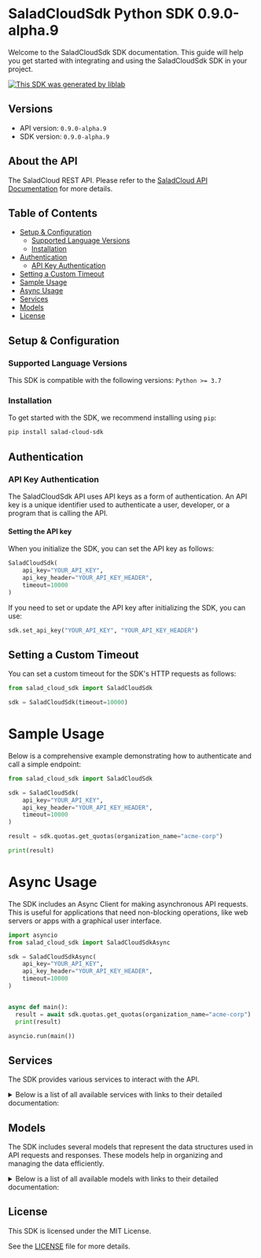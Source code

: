 # SaladCloudSdk Python SDK 0.9.0-alpha.9

Welcome to the SaladCloudSdk SDK documentation. This guide will help you get started with integrating and using the SaladCloudSdk SDK in your project.

[![This SDK was generated by liblab](https://public-liblab-readme-assets.s3.us-east-1.amazonaws.com/built-by-liblab-icon.svg)](https://liblab.com/?utm_source=readme)

## Versions

- API version: `0.9.0-alpha.9`
- SDK version: `0.9.0-alpha.9`

## About the API

The SaladCloud REST API. Please refer to the [SaladCloud API Documentation](https://docs.salad.com/api-reference) for more details.

## Table of Contents

- [Setup & Configuration](#setup--configuration)
  - [Supported Language Versions](#supported-language-versions)
  - [Installation](#installation)
- [Authentication](#authentication)
  - [API Key Authentication](#api-key-authentication)
- [Setting a Custom Timeout](#setting-a-custom-timeout)
- [Sample Usage](#sample-usage)
- [Async Usage](#async-usage)
- [Services](#services)
- [Models](#models)
- [License](#license)

## Setup & Configuration

### Supported Language Versions

This SDK is compatible with the following versions: `Python >= 3.7`

### Installation

To get started with the SDK, we recommend installing using `pip`:

```bash
pip install salad-cloud-sdk
```

## Authentication

### API Key Authentication

The SaladCloudSdk API uses API keys as a form of authentication. An API key is a unique identifier used to authenticate a user, developer, or a program that is calling the API.

#### Setting the API key

When you initialize the SDK, you can set the API key as follows:

```py
SaladCloudSdk(
    api_key="YOUR_API_KEY",
    api_key_header="YOUR_API_KEY_HEADER",
    timeout=10000
)
```

If you need to set or update the API key after initializing the SDK, you can use:

```py
sdk.set_api_key("YOUR_API_KEY", "YOUR_API_KEY_HEADER")
```

## Setting a Custom Timeout

You can set a custom timeout for the SDK's HTTP requests as follows:

```py
from salad_cloud_sdk import SaladCloudSdk

sdk = SaladCloudSdk(timeout=10000)
```

# Sample Usage

Below is a comprehensive example demonstrating how to authenticate and call a simple endpoint:

```py
from salad_cloud_sdk import SaladCloudSdk

sdk = SaladCloudSdk(
    api_key="YOUR_API_KEY",
    api_key_header="YOUR_API_KEY_HEADER",
    timeout=10000
)

result = sdk.quotas.get_quotas(organization_name="acme-corp")

print(result)

```

# Async Usage

The SDK includes an Async Client for making asynchronous API requests. This is useful for applications that need non-blocking operations, like web servers or apps with a graphical user interface.

```py
import asyncio
from salad_cloud_sdk import SaladCloudSdkAsync

sdk = SaladCloudSdkAsync(
    api_key="YOUR_API_KEY",
    api_key_header="YOUR_API_KEY_HEADER",
    timeout=10000
)


async def main():
  result = await sdk.quotas.get_quotas(organization_name="acme-corp")
  print(result)

asyncio.run(main())
```

## Services

The SDK provides various services to interact with the API.

<details> 
<summary>Below is a list of all available services with links to their detailed documentation:</summary>

| Name                                                                             |
| :------------------------------------------------------------------------------- |
| [ContainerGroupsService](documentation/services/ContainerGroupsService.md)       |
| [WorkloadErrorsService](documentation/services/WorkloadErrorsService.md)         |
| [SystemLogsService](documentation/services/SystemLogsService.md)                 |
| [QueuesService](documentation/services/QueuesService.md)                         |
| [QuotasService](documentation/services/QuotasService.md)                         |
| [InferenceEndpointsService](documentation/services/InferenceEndpointsService.md) |
| [OrganizationDataService](documentation/services/OrganizationDataService.md)     |
| [WebhookSecretKeyService](documentation/services/WebhookSecretKeyService.md)     |

</details>

## Models

The SDK includes several models that represent the data structures used in API requests and responses. These models help in organizing and managing the data efficiently.

<details> 
<summary>Below is a list of all available models with links to their detailed documentation:</summary>

| Name                                                                                                         | Description                                                                                                                                                                                                                                                                                                                                                           |
| :----------------------------------------------------------------------------------------------------------- | :-------------------------------------------------------------------------------------------------------------------------------------------------------------------------------------------------------------------------------------------------------------------------------------------------------------------------------------------------------------------- |
| [ContainerGroupCollection](documentation/models/ContainerGroupCollection.md)                                 | A paginated collection of container groups that provides a structured way to access multiple container group resources in a single response.                                                                                                                                                                                                                          |
| [ContainerGroupCreationRequest](documentation/models/ContainerGroupCreationRequest.md)                       | Represents a request to create a container group, which manages a collection of container instances with shared configuration and scaling policies                                                                                                                                                                                                                    |
| [ContainerGroup](documentation/models/ContainerGroup.md)                                                     | A container group definition that represents a scalable set of identical containers running as a distributed service                                                                                                                                                                                                                                                  |
| [ContainerGroupPatch](documentation/models/ContainerGroupPatch.md)                                           | Represents a request to update a container group                                                                                                                                                                                                                                                                                                                      |
| [ContainerGroupInstanceCollection](documentation/models/ContainerGroupInstanceCollection.md)                 | A collection of container group instances returned as part of a paginated response or batch operation result.                                                                                                                                                                                                                                                         |
| [ContainerGroupInstance](documentation/models/ContainerGroupInstance.md)                                     | A Container Group Instance represents a running instance of a container group on a specific machine. It provides information about the execution state, readiness, and version of the deployed container group.                                                                                                                                                       |
| [ContainerGroupInstancePatch](documentation/models/ContainerGroupInstancePatch.md)                           | Represents a request to update a container group instance                                                                                                                                                                                                                                                                                                             |
| [WorkloadErrorList](documentation/models/WorkloadErrorList.md)                                               | Represents a list of workload errors                                                                                                                                                                                                                                                                                                                                  |
| [SystemLogList](documentation/models/SystemLogList.md)                                                       | Represents a list of system logs                                                                                                                                                                                                                                                                                                                                      |
| [QueueCollection](documentation/models/QueueCollection.md)                                                   | Represents a Queue Collection                                                                                                                                                                                                                                                                                                                                         |
| [QueuePrototype](documentation/models/QueuePrototype.md)                                                     | Represents a request to create a new queue.                                                                                                                                                                                                                                                                                                                           |
| [Queue](documentation/models/Queue.md)                                                                       | Represents a queue.                                                                                                                                                                                                                                                                                                                                                   |
| [QueuePatch](documentation/models/QueuePatch.md)                                                             | Represents a request to update an existing queue.                                                                                                                                                                                                                                                                                                                     |
| [QueueJobCollection](documentation/models/QueueJobCollection.md)                                             | Represents a Queue Job Collection                                                                                                                                                                                                                                                                                                                                     |
| [QueueJobPrototype](documentation/models/QueueJobPrototype.md)                                               | Represents a request to create a queue job                                                                                                                                                                                                                                                                                                                            |
| [QueueJob](documentation/models/QueueJob.md)                                                                 | Represents a queue job                                                                                                                                                                                                                                                                                                                                                |
| [Quotas](documentation/models/Quotas.md)                                                                     | Represents the organization quotas                                                                                                                                                                                                                                                                                                                                    |
| [InferenceEndpointCollection](documentation/models/InferenceEndpointCollection.md)                           | Represents a page from the collection of inference endpoints.                                                                                                                                                                                                                                                                                                         |
| [InferenceEndpoint](documentation/models/InferenceEndpoint.md)                                               | Represents an inference endpoint                                                                                                                                                                                                                                                                                                                                      |
| [InferenceEndpointJobCollection](documentation/models/InferenceEndpointJobCollection.md)                     | Represents a collection of inference endpoint jobs                                                                                                                                                                                                                                                                                                                    |
| [InferenceEndpointJobPrototype](documentation/models/InferenceEndpointJobPrototype.md)                       | Represents a request to create a inference endpoint job                                                                                                                                                                                                                                                                                                               |
| [InferenceEndpointJob](documentation/models/InferenceEndpointJob.md)                                         | Represents a inference endpoint job                                                                                                                                                                                                                                                                                                                                   |
| [GpuClassesList](documentation/models/GpuClassesList.md)                                                     | Represents a list of GPU classes                                                                                                                                                                                                                                                                                                                                      |
| [WebhookSecretKey](documentation/models/WebhookSecretKey.md)                                                 | Represents a webhook secret key                                                                                                                                                                                                                                                                                                                                       |
| [Container](documentation/models/Container.md)                                                               | Represents a container with its configuration and resource requirements.                                                                                                                                                                                                                                                                                              |
| [CountryCode](documentation/models/CountryCode.md)                                                           | ISO 3166-1 alpha-2 country codes                                                                                                                                                                                                                                                                                                                                      |
| [ContainerGroupState](documentation/models/ContainerGroupState.md)                                           | Represents the operational state of a container group during its lifecycle, including timing information, status, and instance distribution metrics. This state captures the current execution status, start and finish times, and provides visibility into the operational health across instances.                                                                  |
| [ContainerGroupLivenessProbe](documentation/models/ContainerGroupLivenessProbe.md)                           | Defines a liveness probe for container groups that determines when to restart a container if it becomes unhealthy                                                                                                                                                                                                                                                     |
| [ContainerGroupNetworkingConfiguration](documentation/models/ContainerGroupNetworkingConfiguration.md)       | Network configuration for container groups that defines connectivity, routing, and access control settings                                                                                                                                                                                                                                                            |
| [ContainerGroupPriority](documentation/models/ContainerGroupPriority.md)                                     | Specifies the priority level for container group execution, which determines resource allocation and scheduling precedence.                                                                                                                                                                                                                                           |
| [QueueBasedAutoscalerConfiguration](documentation/models/QueueBasedAutoscalerConfiguration.md)               | Defines configuration for automatically scaling container instances based on queue length. The autoscaler monitors a queue and adjusts the number of running replicas to maintain the desired queue length.                                                                                                                                                           |
| [ContainerGroupQueueConnection](documentation/models/ContainerGroupQueueConnection.md)                       | Configuration for connecting a container group to a message queue system, enabling asynchronous communication between services.                                                                                                                                                                                                                                       |
| [ContainerGroupReadinessProbe](documentation/models/ContainerGroupReadinessProbe.md)                         | Defines how to check if a container is ready to serve traffic. The readiness probe determines whether the container's application is ready to accept traffic. If the readiness probe fails, the container is considered not ready and traffic will not be sent to it.                                                                                                 |
| [ContainerRestartPolicy](documentation/models/ContainerRestartPolicy.md)                                     | Specifies the policy for restarting containers when they exit or fail.                                                                                                                                                                                                                                                                                                |
| [ContainerGroupStartupProbe](documentation/models/ContainerGroupStartupProbe.md)                             | Defines a probe that checks if a container application has started successfully. Startup probes help prevent applications from being prematurely marked as unhealthy during initialization. The probe can use HTTP requests, TCP connections, gRPC calls, or shell commands to determine startup status.                                                              |
| [ContainerLogging](documentation/models/ContainerLogging.md)                                                 | Configuration options for directing container logs to a logging provider. This schema enables you to specify a single logging destination for container output, supporting monitoring, debugging, and analytics use cases. Each provider has its own configuration parameters defined in the referenced schemas. Only one logging provider can be selected at a time. |
| [ContainerResourceRequirements](documentation/models/ContainerResourceRequirements.md)                       | Specifies the resource requirements for a container.                                                                                                                                                                                                                                                                                                                  |
| [AxiomLoggingConfiguration](documentation/models/AxiomLoggingConfiguration.md)                               | Configuration settings for integrating container logs with the Axiom logging service. When specified, container logs will be forwarded to the Axiom instance defined by these parameters.                                                                                                                                                                             |
| [DatadogLoggingConfiguration](documentation/models/DatadogLoggingConfiguration.md)                           | Configuration for forwarding container logs to Datadog monitoring service.                                                                                                                                                                                                                                                                                            |
| [ContainerLoggingConfigurationHttp_1](documentation/models/ContainerLoggingConfigurationHttp1.md)            | Configuration for sending container logs to an HTTP endpoint. Defines how logs are formatted, compressed, and transmitted.                                                                                                                                                                                                                                            |
| [NewRelicLoggingConfiguration](documentation/models/NewRelicLoggingConfiguration.md)                         | Configuration for sending container logs to New Relic's log management platform.                                                                                                                                                                                                                                                                                      |
| [ContainerLoggingSplunkConfiguration](documentation/models/ContainerLoggingSplunkConfiguration.md)           | Configuration settings for forwarding container logs to a Splunk instance.                                                                                                                                                                                                                                                                                            |
| [TcpLoggingConfiguration](documentation/models/TcpLoggingConfiguration.md)                                   | Configuration for forwarding container logs to a remote TCP endpoint                                                                                                                                                                                                                                                                                                  |
| [DatadogTagForContainerLogging](documentation/models/DatadogTagForContainerLogging.md)                       | Represents a Datadog tag used for container logging metadata.                                                                                                                                                                                                                                                                                                         |
| [ContainerLoggingHttpHeader](documentation/models/ContainerLoggingHttpHeader.md)                             | Represents an HTTP header used for container logging configuration.                                                                                                                                                                                                                                                                                                   |
| [ContainerGroupInstanceStatusCount](documentation/models/ContainerGroupInstanceStatusCount.md)               | A summary of container group instances categorized by their current lifecycle status                                                                                                                                                                                                                                                                                  |
| [ContainerGroupStatus](documentation/models/ContainerGroupStatus.md)                                         | Represents the current operational state of a container group within the Salad platform.                                                                                                                                                                                                                                                                              |
| [ContainerGroupProbeExec](documentation/models/ContainerGroupProbeExec.md)                                   | Defines the exec action for a probe in a container group. This is used to execute a command inside a container for health checks.                                                                                                                                                                                                                                     |
| [ContainerGroupGRpcProbe](documentation/models/ContainerGroupGRpcProbe.md)                                   | Configuration for gRPC-based health probes in container groups, used to determine container health status.                                                                                                                                                                                                                                                            |
| [ContainerGroupHttpProbeConfiguration](documentation/models/ContainerGroupHttpProbeConfiguration.md)         | Defines HTTP probe configuration for container health checks within a container group.                                                                                                                                                                                                                                                                                |
| [ContainerGroupTcpProbe](documentation/models/ContainerGroupTcpProbe.md)                                     | Configuration for a TCP probe used to check container health via network connectivity.                                                                                                                                                                                                                                                                                |
| [ContainerGroupProbeHttpHeader](documentation/models/ContainerGroupProbeHttpHeader.md)                       |                                                                                                                                                                                                                                                                                                                                                                       |
| [HttpScheme](documentation/models/HttpScheme.md)                                                             | The protocol scheme used for HTTP probe requests in container health checks.                                                                                                                                                                                                                                                                                          |
| [TheContainerGroupNetworkingLoadBalancer](documentation/models/TheContainerGroupNetworkingLoadBalancer.md)   | The container group networking load balancer.                                                                                                                                                                                                                                                                                                                         |
| [ContainerNetworkingProtocol](documentation/models/ContainerNetworkingProtocol.md)                           | Defines the communication protocol used for network traffic between containers or external systems. Currently supports HTTP protocol for web-based communication.                                                                                                                                                                                                     |
| [ContainerConfiguration](documentation/models/ContainerConfiguration.md)                                     | Configuration for creating a container within a container group. Defines the container image, resource requirements, environment variables, and other settings needed to deploy and run the container.                                                                                                                                                                |
| [CreateContainerGroupNetworking](documentation/models/CreateContainerGroupNetworking.md)                     | Network configuration for container groups specifying connectivity parameters, including authentication, protocol, and timeout settings                                                                                                                                                                                                                               |
| [ContainerConfigurationLogging](documentation/models/ContainerConfigurationLogging.md)                       | Configuration options for directing container logs to a logging provider. This schema enables you to specify a single logging destination for container output, supporting monitoring, debugging, and analytics use cases. Each provider has its own configuration parameters defined in the referenced schemas. Only one logging provider can be selected at a time. |
| [ContainerRegistryAuthentication](documentation/models/ContainerRegistryAuthentication.md)                   | Authentication configuration for various container registry types, including AWS ECR, Docker Hub, GCP GAR, GCP GCR, and basic authentication.                                                                                                                                                                                                                         |
| [ContainerLoggingConfigurationHttp_2](documentation/models/ContainerLoggingConfigurationHttp2.md)            | Configuration for sending container logs to an HTTP endpoint. Defines how logs are formatted, compressed, and transmitted.                                                                                                                                                                                                                                            |
| [ContainerRegistryAuthenticationAwsEcr](documentation/models/ContainerRegistryAuthenticationAwsEcr.md)       | Authentication details for AWS Elastic Container Registry (ECR)                                                                                                                                                                                                                                                                                                       |
| [ContainerRegistryAuthenticationBasic](documentation/models/ContainerRegistryAuthenticationBasic.md)         | Basic username and password authentication for generic container registries                                                                                                                                                                                                                                                                                           |
| [ContainerRegistryAuthenticationDockerHub](documentation/models/ContainerRegistryAuthenticationDockerHub.md) | Authentication details for Docker Hub registry                                                                                                                                                                                                                                                                                                                        |
| [ContainerRegistryAuthenticationGcpGar](documentation/models/ContainerRegistryAuthenticationGcpGar.md)       | Authentication details for Google Artifact Registry (GAR)                                                                                                                                                                                                                                                                                                             |
| [ContainerRegistryAuthenticationGcpGcr](documentation/models/ContainerRegistryAuthenticationGcpGcr.md)       | Authentication details for Google Container Registry (GCR)                                                                                                                                                                                                                                                                                                            |
| [UpdateContainer](documentation/models/UpdateContainer.md)                                                   | Represents an update container object                                                                                                                                                                                                                                                                                                                                 |
| [UpdateContainerGroupNetworking](documentation/models/UpdateContainerGroupNetworking.md)                     | Represents update container group networking parameters                                                                                                                                                                                                                                                                                                               |
| [UpdateContainerLogging](documentation/models/UpdateContainerLogging.md)                                     | Configuration options for directing container logs to a logging provider. This schema enables you to specify a single logging destination for container output, supporting monitoring, debugging, and analytics use cases. Each provider has its own configuration parameters defined in the referenced schemas. Only one logging provider can be selected at a time. |
| [ContainerResourceUpdateSchema](documentation/models/ContainerResourceUpdateSchema.md)                       | Defines the resource specifications that can be modified for a container group, including CPU, memory, GPU classes, and storage allocations.                                                                                                                                                                                                                          |
| [TheContainerGroupInstanceState](documentation/models/TheContainerGroupInstanceState.md)                     | The state of the container group instance                                                                                                                                                                                                                                                                                                                             |
| [WorkloadError](documentation/models/WorkloadError.md)                                                       | Represents a workload error                                                                                                                                                                                                                                                                                                                                           |
| [SystemLog](documentation/models/SystemLog.md)                                                               | Represents a system log                                                                                                                                                                                                                                                                                                                                               |
| [QueueJobEvent](documentation/models/QueueJobEvent.md)                                                       | Represents an event for queue job                                                                                                                                                                                                                                                                                                                                     |
| [ContainerGroupsQuotas](documentation/models/ContainerGroupsQuotas.md)                                       | Represents the organization quotas for container groups                                                                                                                                                                                                                                                                                                               |
| [Status](documentation/models/Status.md)                                                                     | The current status.                                                                                                                                                                                                                                                                                                                                                   |
| [InferenceEndpointJobEvent](documentation/models/InferenceEndpointJobEvent.md)                               | Represents an event for inference endpoint job                                                                                                                                                                                                                                                                                                                        |
| [InferenceEndpointJobEventAction](documentation/models/InferenceEndpointJobEventAction.md)                   | The action that was taken on the inference endpoint job.                                                                                                                                                                                                                                                                                                              |
| [GpuClass](documentation/models/GpuClass.md)                                                                 | Represents a GPU Class                                                                                                                                                                                                                                                                                                                                                |
| [GpuClassPrice](documentation/models/GpuClassPrice.md)                                                       | Represents the price of a GPU class for a given container group priority                                                                                                                                                                                                                                                                                              |

</details>

## License

This SDK is licensed under the MIT License.

See the [LICENSE](LICENSE) file for more details.
